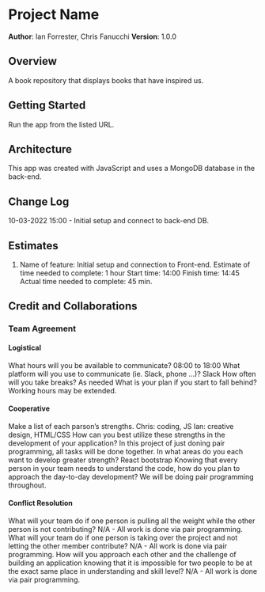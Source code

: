 # Project Name

**Author**: Ian Forrester, Chris Fanucchi
**Version**: 1.0.0

## Overview

A book repository that displays books that have inspired us.

## Getting Started

Run the app from the listed URL.

## Architecture

This app was created with JavaScript and uses a MongoDB database in the back-end.

## Change Log

10-03-2022 15:00 - Initial setup and connect to back-end DB.

## Estimates

1. Name of feature: Initial setup and connection to Front-end.
   Estimate of time needed to complete: 1 hour
   Start time: 14:00
   Finish time: 14:45
   Actual time needed to complete: 45 min.

## Credit and Collaborations

### Team Agreement

#### Logistical

What hours will you be available to communicate?
08:00 to 18:00
What platform will you use to communicate (ie. Slack, phone …)?
Slack
How often will you take breaks?
As needed
What is your plan if you start to fall behind?
Working hours may be extended.

#### Cooperative

Make a list of each parson’s strengths.
Chris: coding, JS
Ian: creative design, HTML/CSS
How can you best utilize these strengths in the development of your application?
In this project of just doning pair programming, all tasks will be done together.
In what areas do you each want to develop greater strength?
React bootstrap
Knowing that every person in your team needs to understand the code, how do you plan to approach the day-to-day development?
We will be doing pair programming throughout.

#### Conflict Resolution

What will your team do if one person is pulling all the weight while the other person is not contributing?
N/A - All work is done via pair programming.
What will your team do if one person is taking over the project and not letting the other member contribute?
N/A - All work is done via pair programming.
How will you approach each other and the challenge of building an application knowing that it is impossible for two people to be at the exact same place in understanding and skill level?
N/A - All work is done via pair programming.

